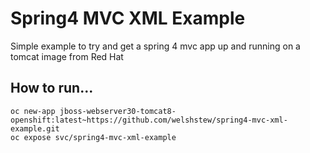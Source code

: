 # Spring4 MVC XML Example

Simple example to try and get a spring 4 mvc app up and running on a tomcat image from Red Hat

## How to run...

```
oc new-app jboss-webserver30-tomcat8-openshift:latest~https://github.com/welshstew/spring4-mvc-xml-example.git
oc expose svc/spring4-mvc-xml-example
```